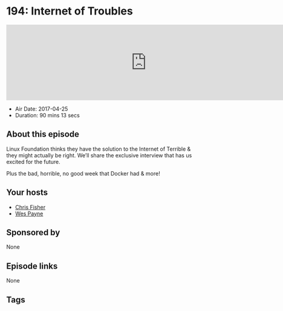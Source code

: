 # 194: Internet of Troubles

<iframe src="https://player.fireside.fm/v2/RUkczH-V+eHSpYWwM?theme=dark" width="740" height="200" frameborder="0" scrolling="no"></iframe>

* Air Date: 2017-04-25
* Duration: 90 mins 13 secs

## About this episode

Linux Foundation thinks they have the solution to the Internet of Terrible & they might actually be right. We’ll share the exclusive interview that has us excited for the future.

Plus the bad, horrible, no good week that Docker had & more!

## Your hosts
* [Chris Fisher](https://linuxunplugged.com/hosts/chrislas)
* [Wes Payne](https://linuxunplugged.com/hosts/wes)

## Sponsored by

None



## Episode links

None



## Tags

